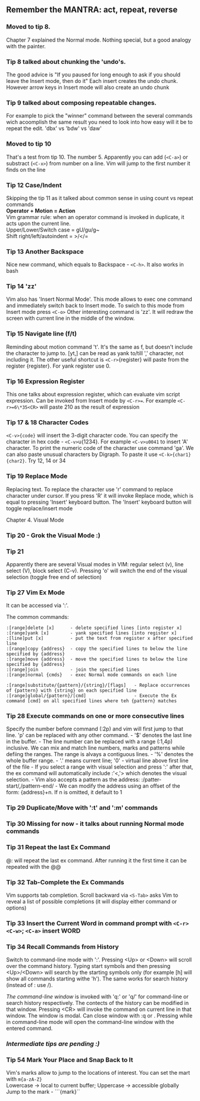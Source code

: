 ## Remember the MANTRA: act, repeat, reverse

### Moved to tip 8. 
Chapter 7 explained the Normal mode. Nothing special, but a good analogy with the painter.

### Tip 8 talked about chunking the 'undo's. 
The good advice is "If you paused for long enough to ask if you should leave the Insert mode, then do it"
Each insert creates the undo chunk. However arrow keys in Insert mode will also create an undo chunk

### Tip 9 talked about composing repeatable changes. 
For example to pick the "winner" command between the several commands wich acoomplish the same result you need to look into how easy will it be to repeat the edit. 'dbx' vs 'bdw' vs 'daw'
 
### Moved to tip 10
That's a test from tip 10. The number 5. Apparently you can add (`<C-a>`) or substract (`<C-x>`) from number on a line. 
Vim will jump to the first number it finds on the line
 
### Tip 12 Case/Indent
Skipping the tip 11 as it talked about common sense in using count vs repeat commands  
**Operator + Motion = Action**  
Vim grammar rule: when an operator command is invoked in duplicate, it acts upon the current line.  
Upper/Lower/Switch case = gU/gu/g~  
Shift right/left/autoindent = \>/\</=  

### Tip 13 Another Backspace
Nice new command, which equals to Backspace - `<C-h>`. It also works in bash

### Tip 14 'zz'
Vim also has 'Insert Normal Mode'. This mode allows to exec one command and immediately switch back to Insert mode. To swich to this mode from Insert mode press `<C-o>`
Other interesting command is 'zz'. It will redraw the screen with current line in the middle of the window.

### Tip 15 Navigate line (f/t)
Reminding about motion command 't'. It's the same as f, but doesn't include the character to jump to. [yt,] can be read as yank to/till ',' character, not including it. 
The other useful shortcut is `<C-r>`{register} will paste from the register {register}. For yank register use 0.

### Tip 16 Expression Register
This one talks about expression register, which can evaluate vim script expression. Can be invoked from Insert mode by `<C-r>=`. For example `<C-r>=6\*35<CR>` will paste 210 as the result of expression

### Tip 17 & 18 Character Codes
`<C-v>{code}` will insert the 3-digit character code. You can specify the character in hex code - `<C-v>`u{1234}. For example `<C-v>u0041` to insert 'A' character. To print the numeric code of the character use command 'ga'.
We can also paste unusual characters by Digraph. To paste it use `<C-k>{char1}{char2}`. Try 12, 14 or 34

### Tip 19 Replace Mode
Replacing text. To replace the character use 'r' command to replace character under cursor. If you press 'R' it will invoke Replace mode, which is equal to pressing 'Insert' keyboard button. The 'Insert' keyboard button will toggle replace/insert mode

Chapter 4. Visual Mode
### Tip 20 - Grok the Visual Mode :)

### Tip 21
Apparently there are several Visual modes in VIM: regular select (v), line select (V), block select (C-v). Pressing 'o' will switch the end of the visual selection (toggle free end of selection)

### Tip 27 Vim Ex Mode
It can be accessed via ':'.

The common commands:

    :[range]delete [x]      - delete specified lines [into register x]
    :[range]yank [x]        - yank specified lines [into register x]
    :[line]put [x]          - put the text from register x after specified line
    :[range]copy {address}  - copy the specified lines to below the line specified by {address}
    :[range]move {address}  - move the specified lines to below the line specified by {address}
    :[range]join            - join the specified lines
    :[range]normal {cmds}   - exec Normal mode commands on each line

    :[range]substitute/{pattern}/{string}/[flags]   - Replace occurrences of {pattern} with {string} on each specified line
    :[range]global/{pattern}/[cmd]                  - Execute the Ex command [cmd] on all specified lines where teh {pattern} matches

### Tip 28 Execute commands on one or more consecutive lines
Specify the number before command (:2p) and vim will first jump to that line. 'p' can be replaced with any other command. 
    - '$' denotes the last line in the buffer.
    - The line number can be replaced with a range (:1,4p) inclusive. We can mix and match line numbers, marks and patterns while defiing the ranges. The range is alvays a contiguous lines.
    - '%' denotes the whole buffer range.
    - '.' means current line; '0' - virtual line above first line of the file
    - If you select a range with visual selection and press ':' after that, the ex command will automatically include :'<,'> which denotes the visual selection.
    - Vim also accepts a pattern as the address: :/patter-start/,/pattern-end/
    - We can modify the address using an offset of the form: {address}+n. If n is omitted, it default to 1

### Tip 29 Duplicate/Move with ':t' and ':m' commands

### Tip 30 **Missing** for now - it talks about running Normal mode commands

### Tip 31 Repeat the last Ex Command
@: will repeat the last ex command. After running it the first time it can be repeated with the @@

### Tip 32 Tab-Complete the Ex Commands
Vim supports tab completion. Scroll backward via `<S-Tab>`
_<C-d>_ asks Vim to reveal a list of possible completions (it will display either command or options)

### Tip 33 Insert the Current Word in command prompt with `<C-r><C-w>`; `<C-a>` insert WORD

### Tip 34 Recall Commands from History
Switch to command-line mode with ':'. Pressing \<Up\> or \<Down\> will scroll over the command history. Typing start symbols and then pressing \<Up\>/\<Down\> will search by the starting symbols only (for example [h] will show all commands starting withe 'h'). The same works for search history (instead of : use /).

_The command-line window_ is invoked with 'q:' or 'q/' for command-line or search history respectively. The contects of the history can be modified in that window. Pressing \<CR\> will invoke the command on current line in that window. The window is modal. Can close window with :q or <CR>. Pressing <C-f> while in command-line mode will open the command-line window with the entered command.

### _Intermediate tips are pending :)_

### Tip 54 Mark Your Place and Snap Back to It
Vim's marks allow to jump to the locations of interest. You can set the mart with `m{a-zA-Z}`  
Lowercase -> local to current buffer; Uppercase -> accessible globally  
Jump to the mark - ```{mark}``
